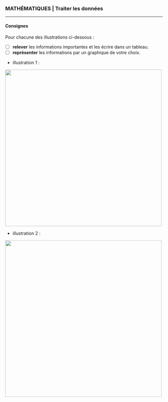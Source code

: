 ### MATHÉMATIQUES    |   Traiter les données
---
#### Consignes

Pour chacune des illustrations ci-dessous :
 - [ ] **relever** les informations importantes et les écrire dans un tableau.
 - [ ] **représenter** les informations par un graphique de votre choix.
  
 - illustration 1 :
<img src="image1.png" width="500">

- illustration 2 :
<img src="image2.png" width="500">

